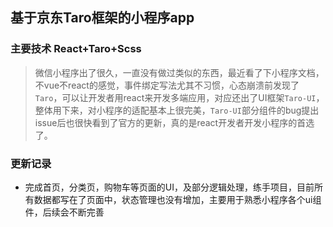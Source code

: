 ## 基于京东Taro框架的小程序app
### 主要技术 React+Taro+Scss
> 微信小程序出了很久，一直没有做过类似的东西，最近看了下小程序文档，不vue不react的感觉，事件绑定写法尤其不习惯，心态崩溃前发现了`Taro`，可以让开发者用react来开发多端应用，对应还出了UI框架`Taro-UI`，整体用下来，对小程序的适配基本上很完美，`Taro-UI`部分组件的bug提出issue后也很快看到了官方的更新，真的是react开发者开发小程序的首选了。

### 更新记录
- 完成首页，分类页，购物车等页面的UI，及部分逻辑处理，练手项目，目前所有数据都写在了页面中，状态管理也没有增加，主要用于熟悉小程序各个ui组件，后续会不断完善